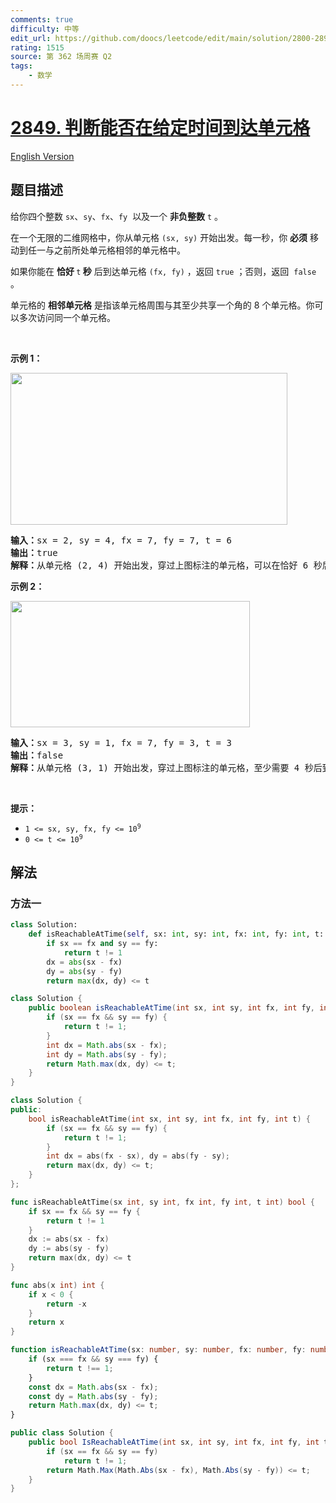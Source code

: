 ```yaml
---
comments: true
difficulty: 中等
edit_url: https://github.com/doocs/leetcode/edit/main/solution/2800-2899/2849.Determine%20if%20a%20Cell%20Is%20Reachable%20at%20a%20Given%20Time/README.md
rating: 1515
source: 第 362 场周赛 Q2
tags:
    - 数学
---
```


<!-- problem:start -->

# [2849. 判断能否在给定时间到达单元格](https://leetcode.cn/problems/determine-if-a-cell-is-reachable-at-a-given-time)

[English Version](/solution/2800-2899/2849.Determine%20if%20a%20Cell%20Is%20Reachable%20at%20a%20Given%20Time/README_EN.md)

## 题目描述

<!-- description:start -->

<p>给你四个整数 <code>sx</code>、<code>sy</code>、<code>fx</code>、<code>fy</code>&nbsp; 以及一个 <strong>非负整数</strong> <code>t</code> 。</p>

<p>在一个无限的二维网格中，你从单元格 <code>(sx, sy)</code> 开始出发。每一秒，你 <strong>必须</strong> 移动到任一与之前所处单元格相邻的单元格中。</p>

<p>如果你能在 <strong>恰好 </strong><code>t</code><strong> 秒</strong> 后到达单元格<em> </em><code>(fx, fy)</code> ，返回 <code>true</code> ；否则，返回&nbsp; <code>false</code> 。</p>

<p>单元格的 <strong>相邻单元格</strong> 是指该单元格周围与其至少共享一个角的 8 个单元格。你可以多次访问同一个单元格。</p>

<p>&nbsp;</p>

<p><strong class="example">示例 1：</strong></p>
<img alt="" src="https://fastly.jsdelivr.net/gh/doocs/leetcode@main/solution/2800-2899/2849.Determine%20if%20a%20Cell%20Is%20Reachable%20at%20a%20Given%20Time/images/example2.svg" style="width: 443px; height: 243px;" />
<pre>
<strong>输入：</strong>sx = 2, sy = 4, fx = 7, fy = 7, t = 6
<strong>输出：</strong>true
<strong>解释：</strong>从单元格 (2, 4) 开始出发，穿过上图标注的单元格，可以在恰好 6 秒后到达单元格 (7, 7) 。 
</pre>

<p><strong class="example">示例 2：</strong></p>
<img alt="" src="https://fastly.jsdelivr.net/gh/doocs/leetcode@main/solution/2800-2899/2849.Determine%20if%20a%20Cell%20Is%20Reachable%20at%20a%20Given%20Time/images/example1.svg" style="width: 383px; height: 202px;" />
<pre>
<strong>输入：</strong>sx = 3, sy = 1, fx = 7, fy = 3, t = 3
<strong>输出：</strong>false
<strong>解释：</strong>从单元格 (3, 1) 开始出发，穿过上图标注的单元格，至少需要 4 秒后到达单元格 (7, 3) 。 因此，无法在 3 秒后到达单元格 (7, 3) 。
</pre>

<p>&nbsp;</p>

<p><strong>提示：</strong></p>

<ul>
	<li><code>1 &lt;= sx, sy, fx, fy &lt;= 10<sup>9</sup></code></li>
	<li><code>0 &lt;= t &lt;= 10<sup>9</sup></code></li>
</ul>

<!-- description:end -->

## 解法

<!-- solution:start -->

### 方法一

<!-- tabs:start -->

```python
class Solution:
    def isReachableAtTime(self, sx: int, sy: int, fx: int, fy: int, t: int) -> bool:
        if sx == fx and sy == fy:
            return t != 1
        dx = abs(sx - fx)
        dy = abs(sy - fy)
        return max(dx, dy) <= t
```

```java
class Solution {
    public boolean isReachableAtTime(int sx, int sy, int fx, int fy, int t) {
        if (sx == fx && sy == fy) {
            return t != 1;
        }
        int dx = Math.abs(sx - fx);
        int dy = Math.abs(sy - fy);
        return Math.max(dx, dy) <= t;
    }
}
```

```cpp
class Solution {
public:
    bool isReachableAtTime(int sx, int sy, int fx, int fy, int t) {
        if (sx == fx && sy == fy) {
            return t != 1;
        }
        int dx = abs(fx - sx), dy = abs(fy - sy);
        return max(dx, dy) <= t;
    }
};
```

```go
func isReachableAtTime(sx int, sy int, fx int, fy int, t int) bool {
	if sx == fx && sy == fy {
		return t != 1
	}
	dx := abs(sx - fx)
	dy := abs(sy - fy)
	return max(dx, dy) <= t
}

func abs(x int) int {
	if x < 0 {
		return -x
	}
	return x
}
```

```ts
function isReachableAtTime(sx: number, sy: number, fx: number, fy: number, t: number): boolean {
    if (sx === fx && sy === fy) {
        return t !== 1;
    }
    const dx = Math.abs(sx - fx);
    const dy = Math.abs(sy - fy);
    return Math.max(dx, dy) <= t;
}
```

```cs
public class Solution {
    public bool IsReachableAtTime(int sx, int sy, int fx, int fy, int t) {
        if (sx == fx && sy == fy)
            return t != 1;
        return Math.Max(Math.Abs(sx - fx), Math.Abs(sy - fy)) <= t;
    }
}
```

<!-- tabs:end -->

<!-- solution:end -->

<!-- problem:end -->
